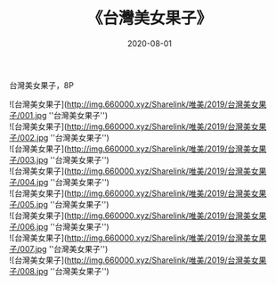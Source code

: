 ﻿---
layout: post
title:  《台灣美女果子》
date:   2020-08-01
img: http://img.660000.xyz/Sharelink/唯美/2019/台灣美女果子/000.jpg
categories: [美女, 清纯, 唯美]
---

台灣美女果子，8P

![台灣美女果子](http://img.660000.xyz/Sharelink/唯美/2019/台灣美女果子/001.jpg ''台灣美女果子'') <br>
![台灣美女果子](http://img.660000.xyz/Sharelink/唯美/2019/台灣美女果子/002.jpg ''台灣美女果子'') <br>
![台灣美女果子](http://img.660000.xyz/Sharelink/唯美/2019/台灣美女果子/003.jpg ''台灣美女果子'') <br>
![台灣美女果子](http://img.660000.xyz/Sharelink/唯美/2019/台灣美女果子/004.jpg ''台灣美女果子'') <br>
![台灣美女果子](http://img.660000.xyz/Sharelink/唯美/2019/台灣美女果子/005.jpg ''台灣美女果子'') <br>
![台灣美女果子](http://img.660000.xyz/Sharelink/唯美/2019/台灣美女果子/006.jpg ''台灣美女果子'') <br>
![台灣美女果子](http://img.660000.xyz/Sharelink/唯美/2019/台灣美女果子/007.jpg ''台灣美女果子'') <br>
![台灣美女果子](http://img.660000.xyz/Sharelink/唯美/2019/台灣美女果子/008.jpg ''台灣美女果子'') <br>
